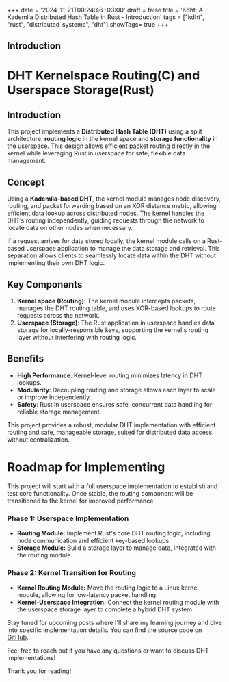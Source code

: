 +++
date = '2024-11-21T00:24:46+03:00'
draft = false
title = 'Kdht: A Kademlia Distributed Hash Table in Rust - Introduction'
tags = ["kdht", "rust", "distributed_systems", "dht"]
showTags= true
+++


## Introduction

# DHT Kernelspace Routing(C) and Userspace Storage(Rust)

## Introduction

This project implements a **Distributed Hash Table (DHT)** using a split architecture: **routing logic** in the kernel space and **storage functionality** in the userspace. This design allows efficient packet routing directly in the kernel while leveraging Rust in userspace for safe, flexible data management.

## Concept

Using a **Kademlia-based DHT**, the kernel module manages node discovery, routing, and packet forwarding based on an XOR distance metric, allowing efficient data lookup across distributed nodes. The kernel handles the DHT’s routing independently, guiding requests through the network to locate data on other nodes when necessary.

If a request arrives for data stored locally, the kernel module calls on a Rust-based userspace application to manage the data storage and retrieval. This separation allows clients to seamlessly locate data within the DHT without implementing their own DHT logic.

## Key Components

1. **Kernel space (Routing)**: The kernel module intercepts packets, manages the DHT routing table, and uses XOR-based lookups to route requests across the network.
2. **Userspace (Storage)**: The Rust application in userspace handles data storage for locally-responsible keys, supporting the kernel's routing layer without interfering with routing logic.

## Benefits

- **High Performance**: Kernel-level routing minimizes latency in DHT lookups.
- **Modularity**: Decoupling routing and storage allows each layer to scale or improve independently.
- **Safety**: Rust in userspace ensures safe, concurrent data handling for reliable storage management.

This project provides a robust, modular DHT implementation with efficient routing and safe, manageable storage, suited for distributed data access without centralization.

# Roadmap for Implementing
This project will start with a full userspace implementation to establish and test core functionality. Once stable, the routing component will be transitioned to the kernel for improved performance.

### Phase 1: Userspace Implementation
- **Routing Module:** Implement Rust's core DHT routing logic, including node communication and efficient key-based lookups.
- **Storage Module:** Build a storage layer to manage data, integrated with the routing module.

### Phase 2: Kernel Transition for Routing
- **Kernel Routing Module:** Move the routing logic to a Linux kernel module, allowing for low-latency packet handling.
- **Kernel-Userspace Integration:** Connect the kernel routing module with the userspace storage layer to complete a hybrid DHT system.

Stay tuned for upcoming posts where I'll share my learning journey and dive into specific implementation details. You can find the source code on [GitHub](https://github.com/aabolfazl/kdht).

Feel free to reach out if you have any questions or want to discuss DHT implementations!

Thank you for reading!